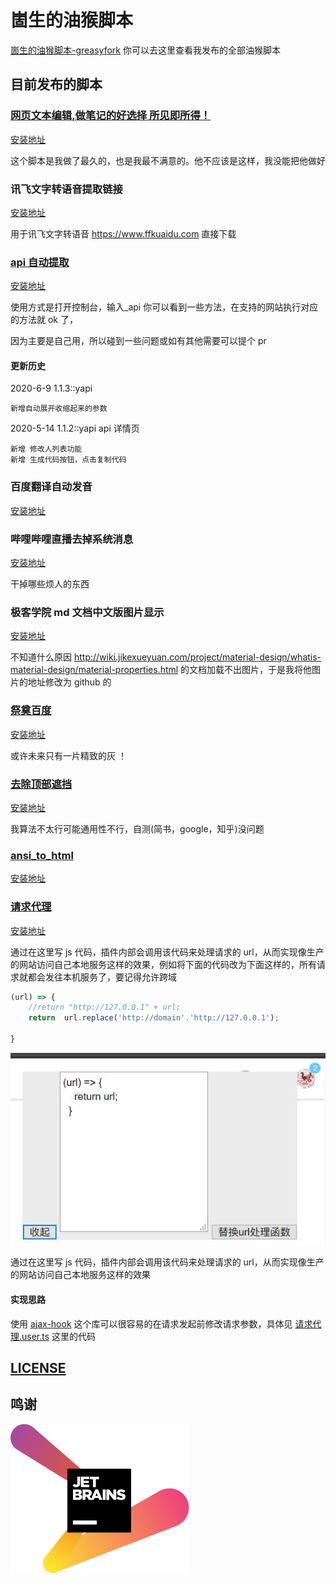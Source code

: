 # 崮生的油猴脚本

[崮生的油猴脚本-greasyfork](https://greasyfork.org/zh-CN/users/210880-2234839) 你可以去这里查看我发布的全部油猴脚本

## 目前发布的脚本

### [网页文本编辑,做笔记的好选择 所见即所得！](./网页笔记/网页笔记.user.ts)

[安装地址](https://greasyfork.org/zh-CN/scripts/372082-网页文本编辑-做笔记的好选择)

这个脚本是我做了最久的，也是我最不满意的。他不应该是这样，我没能把他做好

### 讯飞文字转语音提取链接

[安装地址](https://greasyfork.org/zh-CN/scripts/383746-讯飞文字转语音提取链接)

用于讯飞文字转语音 https://www.ffkuaidu.com 直接下载

### [api 自动提取](./api自动提取/api自动提取.user.ts)

[安装地址](https://greasyfork.org/zh-CN/scripts/392139-api自动提取)

使用方式是打开控制台，输入\_api 你可以看到一些方法，在支持的网站执行对应的方法就 ok 了，

因为主要是自己用，所以碰到一些问题或如有其他需要可以提个 pr

#### 更新历史

2020-6-9 1.1.3::yapi

    新增自动展开收缩起来的参数

2020-5-14 1.1.2::yapi api 详情页

    新增 修改人列表功能
    新增 生成代码按钮，点击复制代码

### 百度翻译自动发音

[安装地址](https://greasyfork.org/zh-CN/scripts/371985-百度翻译自动发音)

### 哔哩哔哩直播去掉系统消息

[安装地址](https://greasyfork.org/zh-CN/scripts/388481-哔哩哔哩直播去掉系统消息)

干掉哪些烦人的东西

### 极客学院 md 文档中文版图片显示

[安装地址](https://greasyfork.org/zh-CN/scripts/392129-极客学院md文档中文版图片显示)

不知道什么原因 http://wiki.jikexueyuan.com/project/material-design/whatis-material-design/material-properties.html 的文档加载不出图片，于是我将他图片的地址修改为 github 的

### [祭奠百度](./祭奠百度/祭奠百度.user.ts)

[安装地址](https://greasyfork.org/zh-CN/scripts/401355-祭奠百度)

或许未来只有一片精致的灰 ！

### [去除顶部遮挡](./去除顶部遮挡/去除顶部遮挡.user.ts)

[安装地址](https://greasyfork.org/zh-CN/scripts/403713-去除顶部遮挡)

我算法不太行可能通用性不行，自测(简书，google，知乎)没问题

### [ansi_to_html](./ansi_to_html/ansi_to_html.user.ts)

[安装地址](https://greasyfork.org/zh-CN/scripts/404778-ansi-to-html)

### [请求代理](./请求代理/请求代理.user.ts)

[安装地址](https://greasyfork.org/zh-CN/scripts/406284-%E8%AF%B7%E6%B1%82%E4%BB%A3%E7%90%86)

通过在这里写 js 代码，插件内部会调用该代码来处理请求的 url，从而实现像生产的网站访问自己本地服务这样的效果，例如将下面的代码改为下面这样的，所有请求就都会发往本机服务了，要记得允许跨域

```javascript
(url) => {
    //return "http://127.0.0.1" + url;
    return  url.replace('http://domain'.'http://127.0.0.1');

}
```

![效果图](./请求代理/doc/效果图.jpg)

通过在这里写 js 代码，插件内部会调用该代码来处理请求的 url，从而实现像生产的网站访问自己本地服务这样的效果

#### 实现思路

使用 [ajax-hook](https://github.com/wendux/Ajax-hook) 这个库可以很容易的在请求发起前修改请求参数，具体见 [请求代理.user.ts](./请求代理/请求代理.user.ts) 这里的代码

## [LICENSE](./LICENSE)


## 鸣谢

[![jetBrains logo](./_资源文件/jetbrains-variant-2.svg)](https://www.jetbrains.com/?from=userJS)